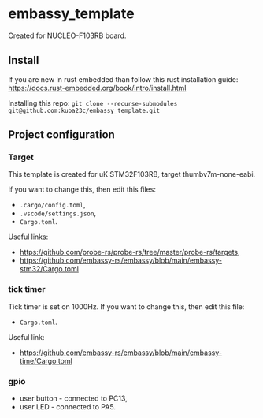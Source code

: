 # embassy_template
Created for NUCLEO-F103RB board.

## Install
If you are new in rust embedded than follow this rust installation guide:
https://docs.rust-embedded.org/book/intro/install.html

Installing this repo:
`git clone --recurse-submodules git@github.com:kuba23c/embassy_template.git`

## Project configuration
### Target
This template is created for uK STM32F103RB, target thumbv7m-none-eabi.

If you want to change this, then edit this files:
- `.cargo/config.toml`,
- `.vscode/settings.json`,
- `Cargo.toml`.

Useful links:
- https://github.com/probe-rs/probe-rs/tree/master/probe-rs/targets,
- https://github.com/embassy-rs/embassy/blob/main/embassy-stm32/Cargo.toml

### tick timer
Tick timer is set on 1000Hz. 
If you want to change this, then edit this file:
- `Cargo.toml`.

Useful link:
- https://github.com/embassy-rs/embassy/blob/main/embassy-time/Cargo.toml

### gpio
- user button - connected to PC13,
- user LED - connected to PA5.
